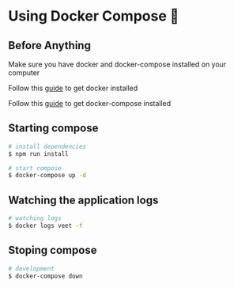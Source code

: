 # Using Docker Compose 🚢

## Before Anything

Make sure you have docker and docker-compose installed on your computer

Follow this [guide](https://docs.docker.com/engine/install/)  to get docker installed

Follow this [guide](https://docs.docker.com/compose/install/)  to get docker-compose installed

## Starting compose

```bash
# install dependencies
$ npm run install

# start compose
$ docker-compose up -d
```

## Watching the application logs

```bash
# watching logs
$ docker logs veet -f
```

## Stoping compose

```bash
# development
$ docker-compose down
```
